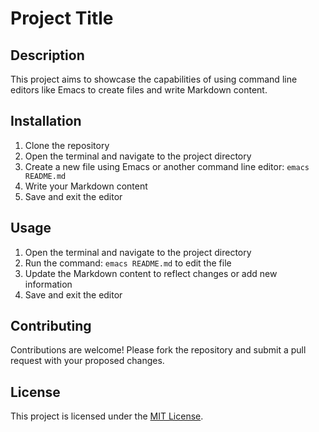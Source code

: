 # Project Title

## Description
This project aims to showcase the capabilities of using command line editors like Emacs to create files and write Markdown content.

## Installation
1. Clone the repository
2. Open the terminal and navigate to the project directory
3. Create a new file using Emacs or another command line editor: `emacs README.md`
4. Write your Markdown content
5. Save and exit the editor

## Usage
1. Open the terminal and navigate to the project directory
2. Run the command: `emacs README.md` to edit the file
3. Update the Markdown content to reflect changes or add new information
4. Save and exit the editor

## Contributing
Contributions are welcome! Please fork the repository and submit a pull request with your proposed changes.

## License
This project is licensed under the [MIT License](https://opensource.org/licenses/MIT).
